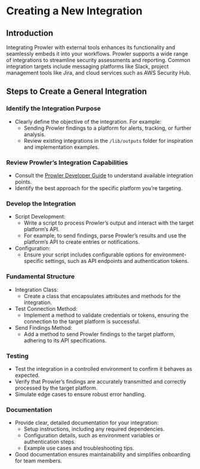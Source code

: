 # Creating a New Integration

## Introduction

Integrating Prowler with external tools enhances its functionality and seamlessly embeds it into your workflows. Prowler supports a wide range of integrations to streamline security assessments and reporting. Common integration targets include messaging platforms like Slack, project management tools like Jira, and cloud services such as AWS Security Hub.

## Steps to Create a General Integration

### Identify the Integration Purpose

* Clearly define the objective of the integration. For example:
    * Sending Prowler findings to a platform for alerts, tracking, or further analysis.
    * Review existing integrations in the `/lib/outputs` folder for inspiration and implementation examples.

### Review Prowler’s Integration Capabilities

* Consult the [Prowler Developer Guide](https://docs.prowler.com/projects/prowler-open-source/en/latest/) to understand available integration points.
* Identify the best approach for the specific platform you’re targeting.

### Develop the Integration

* Script Development:
    * Write a script to process Prowler’s output and interact with the target platform’s API.
    * For example, to send findings, parse Prowler’s results and use the platform’s API to create entries or notifications.
* Configuration:
    * Ensure your script includes configurable options for environment-specific settings, such as API endpoints and authentication tokens.

### Fundamental Structure

* Integration Class:
    * Create a class that encapsulates attributes and methods for the integration.
* Test Connection Method:
    * Implement a method to validate credentials or tokens, ensuring the connection to the target platform is successful.
* Send Findings Method:
    * Add a method to send Prowler findings to the target platform, adhering to its API specifications.

### Testing

* Test the integration in a controlled environment to confirm it behaves as expected.
* Verify that Prowler’s findings are accurately transmitted and correctly processed by the target platform.
* Simulate edge cases to ensure robust error handling.

### Documentation

* Provide clear, detailed documentation for your integration:
    * Setup instructions, including any required dependencies.
    * Configuration details, such as environment variables or authentication steps.
    * Example use cases and troubleshooting tips.
* Good documentation ensures maintainability and simplifies onboarding for team members.
